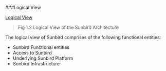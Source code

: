 ###Logical View  



 [Logical View](http://sunbird-commons/pages/architecture/image/logical_arch_new.png")

 
>Fig 1.2 Logical View of the Sunbird Architecture

The logical view of Sunbird comprises of the following functional entities:

+ Sunbird Functional entities 
+ Access to Sunbird 
+ Underlying Sunbird Platform 
+ Sunbird Infrastructure
